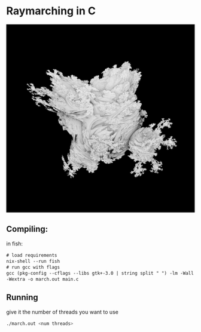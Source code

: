 # Raymarching in C

![infinite spheres](renders/mandelbulb-pow3.png)

## Compiling:
in fish:
```fish
# load requirements
nix-shell --run fish
# run gcc with flags
gcc (pkg-config --cflags --libs gtk+-3.0 | string split " ") -lm -Wall -Wextra -o march.out main.c
```

## Running

give it the number of threads you want to use

```bash
./march.out <num threads>
```